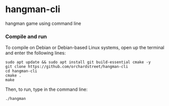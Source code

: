 # hangman-cli
hangman game using command line

### Compile and run
To compile on Debian or Debian-based Linux systems, open up the terminal and enter the following lines:
```
sudo apt update && sudo apt install git build-essential cmake -y
git clone https://github.com/orchardstreet/hangman-cli
cd hangman-cli
cmake .
make
```

Then, to run, type in the command line:
```
./hangman
```
